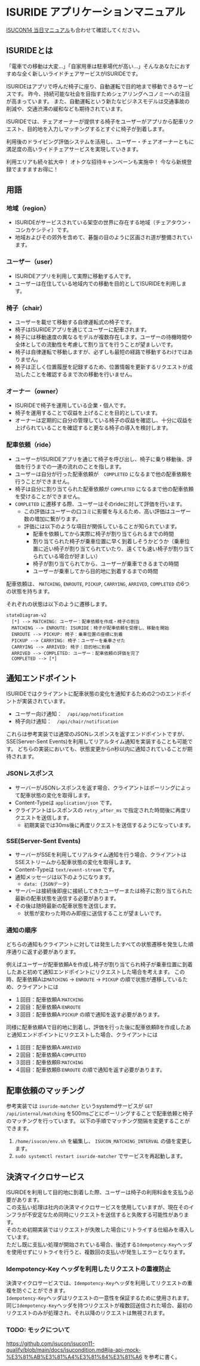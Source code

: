 # ISURIDE アプリケーションマニュアル

<!-- TODO（公開前）: リンクの張り替え -->
[ISUCON14 当日マニュアル](./manual.md)も合わせて確認してください。

## ISURIDEとは
「電車での移動は大変…」「自家用車は駐車場代が高い…」そんなあなたにおすすめな全く新しいライドチェアサービスがISURIDEです。

ISURIDEはアプリで呼んだ椅子に座り、自動運転で目的地まで移動できるサービスです。
昨今、持続可能な社会を目指すためシェアリングへコノミーへの注目が高まっています。
また、自動運転という新たなビジネスモデルは交通事故の削減や、交通渋滞の緩和なども期待されています。

ISURIDEでは、チェアオーナーが提供する椅子をユーザーがアプリから配車リクエスト、目的地を入力しマッチングするとすぐに椅子が到着します。

利用後のドライビング評価システムを活用し、ユーザー・チェアオーナーともに満足度の高いライドチェアサービスを実現していきます。

利用エリアも続々拡大中！
オトクな招待キャンペーンも実施中！
今なら新規登録でますますお得に！

## 用語
### 地域（region）
- ISURIDEがサービスされている架空の世界に存在する地域（チェアタウン・コシカケシティ）です。
- 地域およびその郊外を含めて、碁盤の目のように区画され道が整備されています。

### ユーザー（user）
- ISURIDEアプリを利用して実際に移動する人です。
- ユーザーは在住している地域内での移動を目的としてISURIDEを利用します。

### 椅子（chair）
- ユーザーを載せて移動する自律運転式の椅子です。
- 椅子はISURIDEアプリを通じてユーザーに配車されます。
- 椅子には移動速度の異なるモデルが複数存在します。ユーザーの待機時間や全体としての流動性を考慮して割り当てを行うことが望ましいです。
- 椅子は自律運転で移動しますが、必ずしも最短の経路で移動するわけではありません。
- 椅子は正しく位置履歴を記録するため、位置情報を更新するリクエストが成功したことを確認するまで次の移動を行いません。

### オーナー（owner）
- ISURIDEで椅子を運用している企業・個人です。
- 椅子を運用することで収益を上げることを目的としています。
- オーナーは定期的に自分の管理している椅子の収益を確認し、十分に収益を上げられていることを確認すると更なる椅子の導入を検討します。

### 配車依頼（ride）
- ユーザーがISURIDEアプリを通じて椅子を呼び出し、椅子に乗り移動後、評価を行うまでの一連の流れのことを指します。
- ユーザーは自分が行った配車依頼が　`COMPLETED` になるまで他の配車依頼を行うことができません。
- 椅子は自分に割り当てられた配車依頼が `COMPLETED` になるまで他の配車依頼を受けることができません。
- `COMPLETED` に遷移する際、ユーザーはそのrideに対して評価を行います。
  - この評価はユーザーの口コミに影響を与えるため、高い評価はユーザー数の増加に繋がります。
  - 評価には以下のような項目が関係していることが知られています。
    - 配車を依頼してから実際に椅子が割り当てられるまでの時間
    - 割り当てられた椅子が乗車位置に早く到着しそうかどうか（乗車位置に近い椅子が割り当てられていたり、遠くても速い椅子が割り当てられている場合が好ましい）
    - 椅子が割り当てられてから、ユーザーが乗車できるまでの時間
    - ユーザーが乗車してから目的地に到着するまでの時間

配車依頼は、 `MATCHING`, `ENROUTE`, `PICKUP`, `CARRYING`, `ARRIVED`, `COMPLETED` の6つの状態を持ちます。

それぞれの状態は以下のように遷移します。

```mermaid
stateDiagram-v2 
  [*] --> MATCHING: ユーザー：配車依頼を作成・椅子の割当
  MATCHING --> ENROUTE: ISURIDE：椅子が配車依頼を受理し、移動を開始
  ENROUTE --> PICKUP: 椅子：乗車位置の座標に到着
  PICKUP --> CARRYING: 椅子：ユーザーを乗車させた
  CARRYING --> ARRIVED: 椅子：目的地に到着
  ARRIVED --> COMPLETED: ユーザー：配車依頼の評価を完了
  COMPLETED --> [*]
```

## 通知エンドポイント
ISURIDEではクライアントに配車状態の変化を通知するための2つのエンドポイントが実装されています。
- ユーザー向け通知：　`/api/app/notification`
- 椅子向け通知：　`/api/chair/notification`

これらは参考実装では通常のJSONレスポンスを返すエンドポイントですが、SSE(Server-Sent Events)を利用してリアルタイム通知を実装することも可能です。
どちらの実装においても、状態変更からn秒以内に通知されていることが期待されます。<!-- TODO: n秒の値を記載 -->

### JSONレスポンス
- サーバーがJSONレスポンスを返す場合、クライアントはポーリングによって配車状態の変化を取得します。
- Content-Typeは `application/json` です。
- クライアントはレスポンスの `retry_after_ms` で指定された時間後に再度リクエストを送信します。
  - 初期実装では30ms後に再度リクエストを送信するようになっています。

### SSE(Server-Sent Events)
- サーバーがSSEを利用してリアルタイム通知を行う場合、クライアントはSSEストリームから配車状態の変化を取得します。
- Content-Typeは `text/event-stream` です。
- 通知メッセージは以下のようになります。
  - `data: {JSONデータ}` 
- サーバーは接続後即座に接続してきたユーザーまたは椅子に割り当てられた最新の配車状態を送信する必要があります。
- その後は随時最新の配車状態を送信します。
  - 状態が変わった時のみ即座に送信することが望ましいです。

### 通知の順序
どちらの通知もクライアントに対しては発生したすべての状態遷移を発生した順序通りに返す必要があります。 

例えばユーザーが配車依頼Aを作成し椅子が割り当てられ椅子が乗車位置に到着したあと初めて通知エンドポイントにリクエストした場合を考えます。
この時、配車依頼Aは`MATCHING` → `ENROUTE` → `PICKUP` の順で状態が遷移しているため、クライアントには
- １回目：配車依頼A:`MATCHING`
- ２回目：配車依頼A:`ENROUTE`
- ３回目：配車依頼A:`PICKUP`
の順で通知を返す必要があります。

同様に配車依頼Aで目的地に到着し、評価を行った後に配車依頼Bを作成したあと通知エンドポイントにリクエストした場合、クライアントには
- １回目：配車依頼A:`ARRIVED`
- ２回目：配車依頼A:`COMPLETED`
- ３回目：配車依頼B:`MATCHING`
- ４回目：配車依頼B:`ENROUTE`
の順で通知を返す必要があります。

## 配車依頼のマッチング
参考実装では `isuride-matcher` というsystemdサービスが `GET /api/internal/matching` を500msごとにポーリングすることで配車依頼と椅子のマッチングを行っています。
以下の手順でマッチング間隔を変更することができます。

1. `/home/isucon/env.sh` を編集し、 `ISUCON_MATCHING_INTERVAL` の値を変更します。
2. `sudo systemctl restart isuride-matcher` でサービスを再起動します。

## 決済マイクロサービス
ISURIDEを利用して目的地に到着した際、ユーザーは椅子の利用料金を支払う必要があります。  
この支払い処理は社内の決済マイクロサービスを使用していますが、現在そのインフラが不安定なため同時にリクエストを送信すると失敗する可能性があります。  
そのため初期実装ではリクエストが失敗した場合にリトライする仕組みを導入しています。  
ただし既に支払い処理が開始されている場合、後述する`Idempotency-Key`ヘッダを使用せずにリトライを行うと、複数回の支払いが発生しエラーとなります。  
<!-- TODO: APIについては /path/to/openapi.yaml を参照する旨を記載 -->

### Idempotency-Key ヘッダを利用したリクエストの重複防止
決済マイクロサービスでは、`Idempotency-Key`ヘッダを利用してリクエストの重複を防ぐことができます。  
`Idempotency-Key`ヘッダはリクエストの一意性を保証するために使用されます。  
同じ`Idempotency-Key`ヘッダを持つリクエストが複数回送信された場合、最初のリクエストのみが処理され、それ以降のリクエストは無視されます。

### TODO: モックについて
https://github.com/isucon/isucon11-qualify/blob/main/docs/isucondition.md#jia-api-mock-%E3%81%AB%E3%81%A4%E3%81%84%E3%81%A6 を参考に書く。
